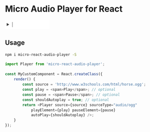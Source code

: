 # Micro Audio Player for React

![minimal html5 audio player for react](player-example.gif)

## Usage

```bash
npm i micro-react-audio-player -S
```

```javascript
import Player from 'micro-react-audio-player';

const MyCustomComponent = React.createClass({
    render() {
        const source = 'http://www.w3schools.com/html/horse.ogg';
        const play = <span>Play</span>; // optional
        const pause = <span>Pause</span>; // optional
        const shouldAutoplay = true; // optional
        return <Player source={source} sourceType="audio/ogg"
            playElement={play} pauseElement={pause}
            autoPlay={shouldAutoplay} />;
    }
});
```
